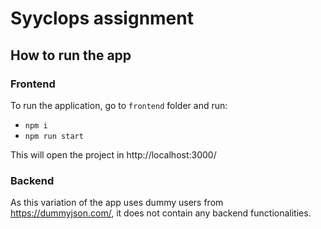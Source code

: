 # Syyclops assignment


## How to run the app

### Frontend

To run the application, go to `frontend` folder and run:
- `npm i`
- `npm run start`

This will open the project in http://localhost:3000/


### Backend

As this variation of the app uses dummy users from https://dummyjson.com/, it does not contain any backend functionalities.

